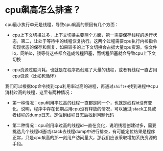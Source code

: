 # cpu飙高怎么排查？

cpu最小执行单元是线程，导致cpu飙高的原因有几个方面：

- cpu上下文切换过多，上下文切换主要两个方面，第一需要保存线程的运行状态，第二，让处于等待中的线程恢复执行。这两个过程需要cpu执行内核指令实现状态的保存和恢复，如果较多的上下文切换会占据大量cpu资源。像文件io，网络io，锁等待这些都会造成线程阻塞，而线程阻塞就会导致cpu上下文切换

- cpu资源过度消耗，也就是在程序员创建了大量的线程，或者有线程一直占用cpu资源（比如死循环）

我们可以根据top命令找到cpu利用率过高的进程，再通过`shift+H`找到进程中cpu消耗过高的线程，这里有两种情况：

- 第一种情况：cpu利用率过高的线程一直都是同一个，也就是线程id没有变化，说明，程序中存在长期占用cpu没有释放的情况，可以通过jstack工具或者线程的dump日志，定位到线程日志后找到问题代码

- 第二种情况：cpu利用率过高的线程id一直在变化，说明线程创建过多，需要挑选几个线程id通过jstack去线程dump中进行排查，有可能定位结果是程序正常，只是cpu飙高的那一刻用户访问量大，那我们应该采取增加系统资源的手段。